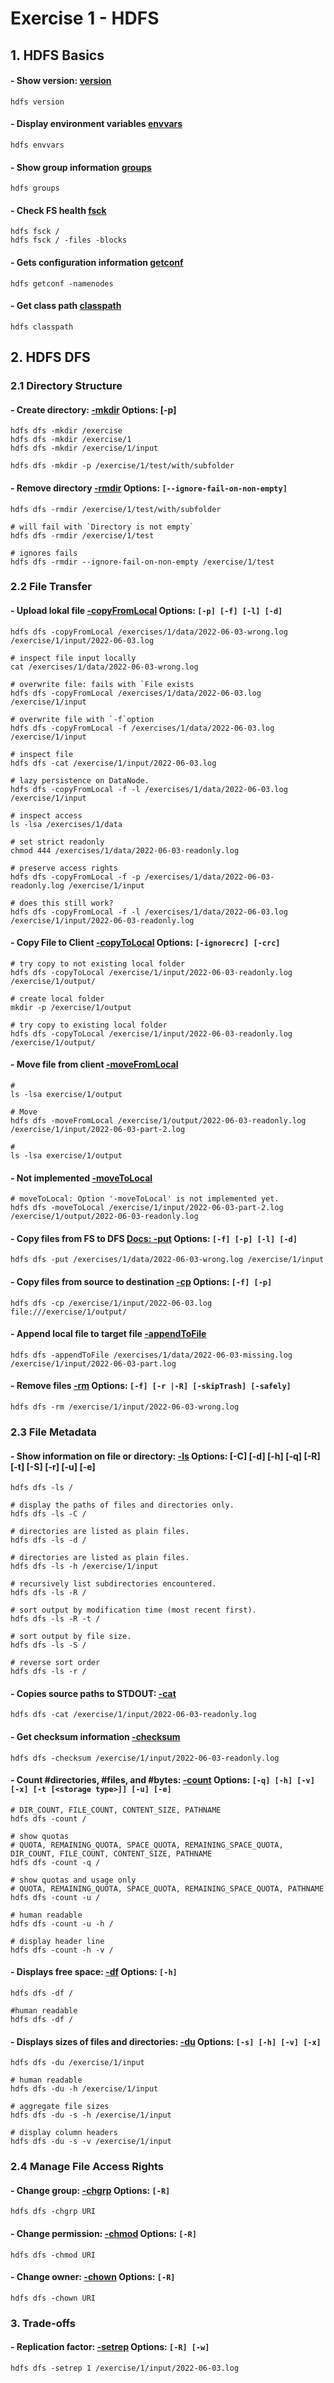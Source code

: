 # Exercise 1 - HDFS
## **1. HDFS Basics**

#### - Show version: [version](https://hadoop.apache.org/docs/r3.2.1/hadoop-project-dist/hadoop-hdfs/HDFSCommands.html#version)
```
hdfs version
```

#### - Display environment variables [envvars](https://hadoop.apache.org/docs/r3.2.1/hadoop-project-dist/hadoop-hdfs/HDFSCommands.html#envvars)
```
hdfs envvars
```

#### - Show group information [groups](https://hadoop.apache.org/docs/r3.2.1/hadoop-project-dist/hadoop-hdfs/HDFSCommands.html#groups)
```
hdfs groups
```

#### - Check FS health [fsck](https://hadoop.apache.org/docs/r3.2.1/hadoop-project-dist/hadoop-hdfs/HDFSCommands.html#fsck)
```
hdfs fsck /
hdfs fsck / -files -blocks
```

#### - Gets configuration information [getconf](https://hadoop.apache.org/docs/r3.2.1/hadoop-project-dist/hadoop-hdfs/HDFSCommands.html#getconf)
```
hdfs getconf -namenodes
```

#### - Get class path [classpath](https://hadoop.apache.org/docs/r3.2.1/hadoop-project-dist/hadoop-hdfs/HDFSCommands.html#classpath)
```
hdfs classpath
```




## **2. HDFS DFS**

### **2.1 Directory Structure**

#### - Create directory: [-mkdir](https://hadoop.apache.org/docs/r3.2.1/hadoop-project-dist/hadoop-common/FileSystemShell.html#mkdir) Options: [-p]
```
hdfs dfs -mkdir /exercise
hdfs dfs -mkdir /exercise/1
hdfs dfs -mkdir /exercise/1/input
```

```
hdfs dfs -mkdir -p /exercise/1/test/with/subfolder
```


#### - Remove directory [-rmdir](https://hadoop.apache.org/docs/r3.2.1/hadoop-project-dist/hadoop-common/FileSystemShell.html#rmdir) Options: `[--ignore-fail-on-non-empty]`
```
hdfs dfs -rmdir /exercise/1/test/with/subfolder

# will fail with `Directory is not empty`
hdfs dfs -rmdir /exercise/1/test

# ignores fails
hdfs dfs -rmdir --ignore-fail-on-non-empty /exercise/1/test
```


### **2.2 File Transfer**

#### - Upload lokal file [-copyFromLocal](https://hadoop.apache.org/docs/r3.2.1/hadoop-project-dist/hadoop-common/FileSystemShell.html#copyFromLocal) Options: `[-p] [-f] [-l] [-d]`
```
hdfs dfs -copyFromLocal /exercises/1/data/2022-06-03-wrong.log /exercise/1/input/2022-06-03.log

# inspect file input locally
cat /exercises/1/data/2022-06-03-wrong.log

# overwrite file: fails with `File exists
hdfs dfs -copyFromLocal /exercises/1/data/2022-06-03.log /exercise/1/input

# overwrite file with `-f`option
hdfs dfs -copyFromLocal -f /exercises/1/data/2022-06-03.log /exercise/1/input

# inspect file
hdfs dfs -cat /exercise/1/input/2022-06-03.log
```

```
# lazy persistence on DataNode.
hdfs dfs -copyFromLocal -f -l /exercises/1/data/2022-06-03.log /exercise/1/input
```

```
# inspect access
ls -lsa /exercises/1/data

# set strict readonly
chmod 444 /exercises/1/data/2022-06-03-readonly.log

# preserve access rights
hdfs dfs -copyFromLocal -f -p /exercises/1/data/2022-06-03-readonly.log /exercise/1/input

# does this still work?
hdfs dfs -copyFromLocal -f -l /exercises/1/data/2022-06-03.log /exercise/1/input/2022-06-03-readonly.log
```

#### - Copy File to Client [-copyToLocal](https://hadoop.apache.org/docs/r3.2.1/hadoop-project-dist/hadoop-common/FileSystemShell.html#copyToLocal) Options: `[-ignorecrc] [-crc]`
```
# try copy to not existing local folder
hdfs dfs -copyToLocal /exercise/1/input/2022-06-03-readonly.log /exercise/1/output/

# create local folder
mkdir -p /exercise/1/output

# try copy to existing local folder
hdfs dfs -copyToLocal /exercise/1/input/2022-06-03-readonly.log /exercise/1/output/
```


#### - Move file from client [-moveFromLocal](https://hadoop.apache.org/docs/r3.2.1/hadoop-project-dist/hadoop-common/FileSystemShell.html#moveFromLocal)
```
# 
ls -lsa exercise/1/output

# Move
hdfs dfs -moveFromLocal /exercise/1/output/2022-06-03-readonly.log  /exercise/1/input/2022-06-03-part-2.log

# 
ls -lsa exercise/1/output
```


#### - Not implemented [-moveToLocal](https://hadoop.apache.org/docs/r3.2.1/hadoop-project-dist/hadoop-common/FileSystemShell.html#moveToLocal)
```
# moveToLocal: Option '-moveToLocal' is not implemented yet.
hdfs dfs -moveToLocal /exercise/1/input/2022-06-03-part-2.log /exercise/1/output/2022-06-03-readonly.log
```


#### - Copy files from FS to DFS [Docs: -put](https://hadoop.apache.org/docs/r3.2.1/hadoop-project-dist/hadoop-common/FileSystemShell.html#put) Options: `[-f] [-p] [-l] [-d]`
```
hdfs dfs -put /exercises/1/data/2022-06-03-wrong.log /exercise/1/input
```


#### - Copy files from source to destination [-cp](https://hadoop.apache.org/docs/r3.2.1/hadoop-project-dist/hadoop-common/FileSystemShell.html#cp) Options: `[-f] [-p]`
```
hdfs dfs -cp /exercise/1/input/2022-06-03.log file:///exercise/1/output/
```


#### - Append local file to target file [-appendToFile](https://hadoop.apache.org/docs/r3.2.1/hadoop-project-dist/hadoop-common/FileSystemShell.html#appendToFile)
```
hdfs dfs -appendToFile /exercises/1/data/2022-06-03-missing.log /exercise/1/input/2022-06-03-part.log
```

#### - Remove files [-rm](https://hadoop.apache.org/docs/r3.2.1/hadoop-project-dist/hadoop-common/FileSystemShell.html#rm) Options: `[-f] [-r |-R] [-skipTrash] [-safely]`
```
hdfs dfs -rm /exercise/1/input/2022-06-03-wrong.log
```

### **2.3 File Metadata**
#### - Show information on file or directory: [-ls](https://hadoop.apache.org/docs/r3.2.1/hadoop-project-dist/hadoop-common/FileSystemShell.html#ls) Options: [-C] [-d] [-h] [-q] [-R] [-t] [-S] [-r] [-u] [-e]
```
hdfs dfs -ls /

# display the paths of files and directories only.
hdfs dfs -ls -C /

# directories are listed as plain files.
hdfs dfs -ls -d /

# directories are listed as plain files.
hdfs dfs -ls -h /exercise/1/input

# recursively list subdirectories encountered.
hdfs dfs -ls -R /

# sort output by modification time (most recent first).
hdfs dfs -ls -R -t /

# sort output by file size.
hdfs dfs -ls -S /

# reverse sort order
hdfs dfs -ls -r /
```



#### - Copies source paths to STDOUT: [-cat](https://hadoop.apache.org/docs/r3.2.1/hadoop-project-dist/hadoop-common/FileSystemShell.html#cat)
```
hdfs dfs -cat /exercise/1/input/2022-06-03-readonly.log
```


#### - Get checksum information [-checksum](https://hadoop.apache.org/docs/r3.2.1/hadoop-project-dist/hadoop-common/FileSystemShell.html#checksum)
```
hdfs dfs -checksum /exercise/1/input/2022-06-03-readonly.log
```


#### - Count #directories, #files, and #bytes: [-count]() Options: `[-q] [-h] [-v] [-x] [-t [<storage type>]] [-u] [-e]`
```
# DIR_COUNT, FILE_COUNT, CONTENT_SIZE, PATHNAME
hdfs dfs -count /

# show quotas
# QUOTA, REMAINING_QUOTA, SPACE_QUOTA, REMAINING_SPACE_QUOTA, DIR_COUNT, FILE_COUNT, CONTENT_SIZE, PATHNAME
hdfs dfs -count -q /

# show quotas and usage only
# QUOTA, REMAINING_QUOTA, SPACE_QUOTA, REMAINING_SPACE_QUOTA, PATHNAME
hdfs dfs -count -u /

# human readable
hdfs dfs -count -u -h /

# display header line
hdfs dfs -count -h -v /
```


#### - Displays free space: [-df](https://hadoop.apache.org/docs/r3.2.1/hadoop-project-dist/hadoop-common/FileSystemShell.html#df) Options: `[-h]`
```
hdfs dfs -df /

#human readable
hdfs dfs -df /
```


#### - Displays sizes of files and directories: [-du](https://hadoop.apache.org/docs/r3.2.1/hadoop-project-dist/hadoop-common/FileSystemShell.html#du) Options: `[-s] [-h] [-v] [-x]`
```
hdfs dfs -du /exercise/1/input

# human readable
hdfs dfs -du -h /exercise/1/input

# aggregate file sizes
hdfs dfs -du -s -h /exercise/1/input

# display column headers
hdfs dfs -du -s -v /exercise/1/input
```



### **2.4 Manage File Access Rights**

#### - Change group: [-chgrp](https://hadoop.apache.org/docs/r3.2.1/hadoop-project-dist/hadoop-common/FileSystemShell.html#chgrp) Options: `[-R]`
```
hdfs dfs -chgrp URI
```


#### - Change permission: [-chmod](https://hadoop.apache.org/docs/r3.2.1/hadoop-project-dist/hadoop-common/FileSystemShell.html#chmod) Options: `[-R]`
```
hdfs dfs -chmod URI
```


#### - Change owner: [-chown](https://hadoop.apache.org/docs/r3.2.1/hadoop-project-dist/hadoop-common/FileSystemShell.html#chmod) Options: `[-R]`
```
hdfs dfs -chown URI
```

### **3. Trade-offs**

#### - Replication factor: [-setrep](https://hadoop.apache.org/docs/r3.2.1/hadoop-project-dist/hadoop-common/FileSystemShell.html#setrep) Options: `[-R] [-w]`
```
hdfs dfs -setrep 1 /exercise/1/input/2022-06-03.log
```
